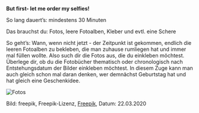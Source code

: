 **But first- let me order my selfies!**

So lang dauert’s: mindestens 30 Minuten

Das brauchst du: Fotos, leere Fotoalben, Kleber und evtl. eine Schere

So geht’s: Wann, wenn nicht jetzt - der Zeitpunkt ist gekommen, endlich die leeren Fotoalben zu bekleben, die man zuhause rumliegen hat und immer mal füllen wollte. 
Also such dir die Fotos aus, die du einkleben möchtest. Überlege dir, ob du die Fotobücher thematisch oder chronologisch nach Entstehungsdatum der Bilder einkleben möchtest. In diesem Zuge kann man auch gleich schon mal daran denken, wer demnächst Geburtstag hat und hat gleich eine Geschenkidee. 

![Fotos](https://image.freepik.com/vektoren-kostenlos/fotorahmencollage-mit-flachem-design_23-2147866922.jpg)

Bild: freepik, Freepik-Lizenz, [Freepik](https://de.freepik.com/vektoren-kostenlos/fotorahmencollage-mit-flachem-design_2581780.htm#page=1&query=Photo%20album&position=0), Datum: 22.03.2020
